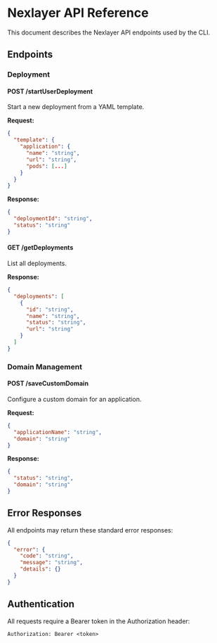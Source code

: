 # Nexlayer API Reference

This document describes the Nexlayer API endpoints used by the CLI.

## Endpoints

### Deployment

#### POST /startUserDeployment
Start a new deployment from a YAML template.

**Request:**
```json
{
  "template": {
    "application": {
      "name": "string",
      "url": "string",
      "pods": [...]
    }
  }
}
```

**Response:**
```json
{
  "deploymentId": "string",
  "status": "string"
}
```

#### GET /getDeployments
List all deployments.

**Response:**
```json
{
  "deployments": [
    {
      "id": "string",
      "name": "string",
      "status": "string",
      "url": "string"
    }
  ]
}
```

### Domain Management

#### POST /saveCustomDomain
Configure a custom domain for an application.

**Request:**
```json
{
  "applicationName": "string",
  "domain": "string"
}
```

**Response:**
```json
{
  "status": "string",
  "domain": "string"
}
```

## Error Responses

All endpoints may return these standard error responses:

```json
{
  "error": {
    "code": "string",
    "message": "string",
    "details": {}
  }
}
```

## Authentication

All requests require a Bearer token in the Authorization header:
```
Authorization: Bearer <token>
```

